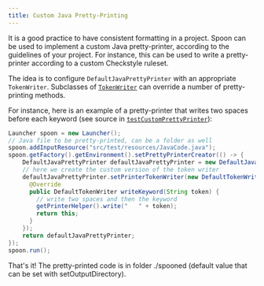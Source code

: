 ```yaml
---
title: Custom Java Pretty-Printing
---
```


It is a good practice to have consistent formatting in a project.
Spoon can be used to implement a custom Java pretty-printer, according to the guidelines of your project.
For instance, this can be used to write a pretty-printer according to a custom Checkstyle ruleset.

The idea is to configure `DefaultJavaPrettyPrinter` with an appropriate `TokenWriter`. Subclasses of [`TokenWriter`](http://spoon.gforge.inria.fr/mvnsites/spoon-core/apidocs/spoon/reflect/visitor/TokenWriter.html) can override a number of pretty-printing methods.

For instance, here is an example of a pretty-printer that writes two spaces before each keyword (see source in [`testCustomPrettyPrinter`](https://github.com/INRIA/spoon/blob/master/src/test/java/spoon/test/prettyprinter/PrinterTest.java)):

```java
Launcher spoon = new Launcher();
// Java file to be pretty-printed, can be a folder as well
spoon.addInputResource("src/test/resources/JavaCode.java");
spoon.getFactory().getEnvironment().setPrettyPrinterCreator(() -> {
    DefaultJavaPrettyPrinter defaultJavaPrettyPrinter = new DefaultJavaPrettyPrinter(spoon.getFactory().getEnvironment());
    // here we create the custom version of the token writer
    defaultJavaPrettyPrinter.setPrinterTokenWriter(new DefaultTokenWriter() {
      @Override
      public DefaultTokenWriter writeKeyword(String token) {
        // write two spaces and then the keyword
        getPrinterHelper().write("   " + token);
        return this;
      }
    });
    return defaultJavaPrettyPrinter;
});
spoon.run();
```

That's it! The pretty-printed code is in folder ./spooned (default value that can be set with setOutputDirectory).
